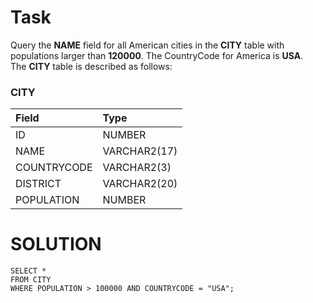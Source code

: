 # Task
Query the **NAME** field for all American cities in the **CITY** table with populations larger than **120000**. The CountryCode for America is **USA**. <br>
The **CITY** table is described as follows:

### CITY

| Field       | Type         |  
| :---------- | :----------- |
| ID          | NUMBER       |
| NAME        | VARCHAR2(17) |
| COUNTRYCODE | VARCHAR2(3)  |
| DISTRICT    | VARCHAR2(20) |
| POPULATION  | NUMBER       |

# SOLUTION
```
SELECT *
FROM CITY
WHERE POPULATION > 100000 AND COUNTRYCODE = "USA";
```